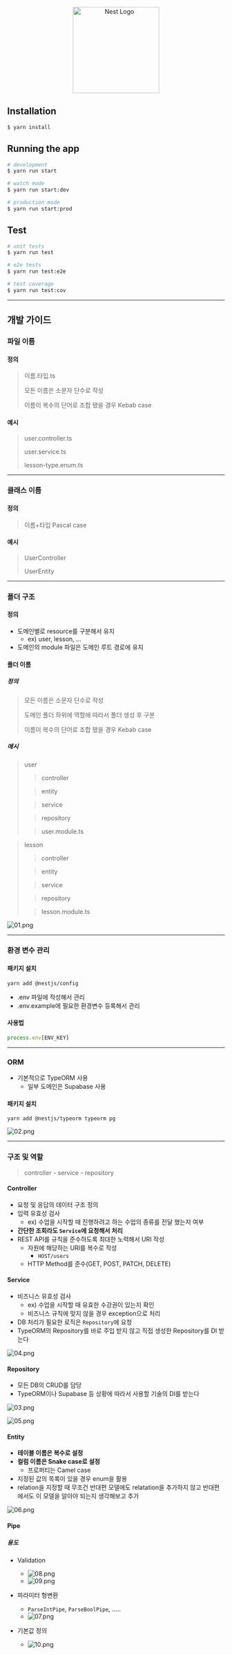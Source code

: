<p align="center">
  <a href="http://nestjs.com/" target="blank"><img src="https://nestjs.com/img/logo-small.svg" width="200" alt="Nest Logo" /></a>
</p>

## Installation

```bash
$ yarn install
```

## Running the app

```bash
# development
$ yarn run start

# watch mode
$ yarn run start:dev

# production mode
$ yarn run start:prod
```

## Test

```bash
# unit tests
$ yarn run test

# e2e tests
$ yarn run test:e2e

# test coverage
$ yarn run test:cov
```

***

## 개발 가이드

### 파일 이름

#### 정의

> 이름.타입.ts
>
> 모든 이름은 소문자 단수로 작성
>
> 이름이 복수의 단어로 조합 됐을 경우 Kebab case

#### 예시

> user.controller.ts
>
> user.service.ts
>
> lesson-type.enum.ts

***

### 클래스 이름

#### 정의

> 이름+타입 Pascal case

#### 예시

> UserController
>
> UserEntity

***

### 폴더 구조

#### 정의

- 도메인별로 resource를 구분해서 유지
    - ex) user, lesson, ...
- 도메인의 module 파일은 도메인 루트 경로에 유지

#### 폴더 이름

##### 정의

> 모든 이름은 소문자 단수로 작성
>
> 도메인 폴더 하위에 역할에 따라서 폴더 생성 후 구분
>
> 이름이 복수의 단어로 조합 됐을 경우 Kebab case

##### 예시

> user
>
>> controller
>
>> entity
>
>> service
>
>> repository
>
>> user.module.ts

> lesson
>
>> controller
>
>> entity
>
>> service
>
>> repository
>
>> lesson.module.ts

![01.png](assets/01.png)

***

### 환경 변수 관리

#### 패키지 설치

```shell
yarn add @nestjs/config
```

- .env 파일에 작성해서 관리
- .env.example에 필요한 환경변수 등록해서 관리

#### 사용법

```typescript
process.env[ENV_KEY]
```

***

### ORM

- 기본적으로 TypeORM 사용
  - 일부 도메인은 Supabase 사용

#### 패키지 설치

```shell
yarn add @nestjs/typeorm typeorm pg
```

![02.png](assets/02.png)

***

### 구조 및 역할

> controller - service - repository

#### Controller

- 요청 및 응답의 데이터 구조 정의
- 입력 유효성 검사
  - ex) 수업을 시작할 때 진행하려고 하는 수업의 종류를 전달 했는지 여부
- **간단한 조회라도 `Service`에 요청해서 처리**
- REST API를 규칙을 준수하도록 최대한 노력해서 URI 작성
  - 자원에 해당하는 URI를 복수로 작성
    - `HOST/users`
  - HTTP Method를 준수(GET, POST, PATCH, DELETE)

#### Service

- 비즈니스 유효성 검사
  - ex) 수업을 시작할 때 유효한 수강권이 있는지 확인
  - 비즈니스 규칙에 맞지 않을 경우 exception으로 처리
- DB 처리가 필요한 로직은 `Repository`에 요청
- TypeORM의 Repository를 바로 주입 받지 않고 직접 생성한 Repository를 DI 받는다

![04.png](assets/04.png)

#### Repository

- 모든 DB의 CRUD를 담당
- TypeORM이나 Supabase 등 상황에 따라서 사용할 기술의 DI를 받는다

![03.png](assets/03.png)

![05.png](assets/05.png)

#### Entity

- **테이블 이름은 복수로 설정**
- **컬럼 이름은 Snake case로 설정**
  - 프로퍼티는 Camel case
- 지정된 값의 목록이 있을 경우 enum을 활용
- relation을 지정할 때 무조건 반대편 모델에도 relatation을 추가하지 않고 반대편에서도 이 모델을 알아야 되는지 생각해보고 추가

![06.png](assets/06.png)

#### Pipe

##### 용도

- Validation
  - ![08.png](assets/08.png)
  - ![09.png](assets/09.png)

- 파라미터 형변환
  - `ParseIntPipe`, `ParseBoolPipe`, .....
  - ![07.png](assets/07.png)

- 기본값 정의
  - ![10.png](assets/10.png)
